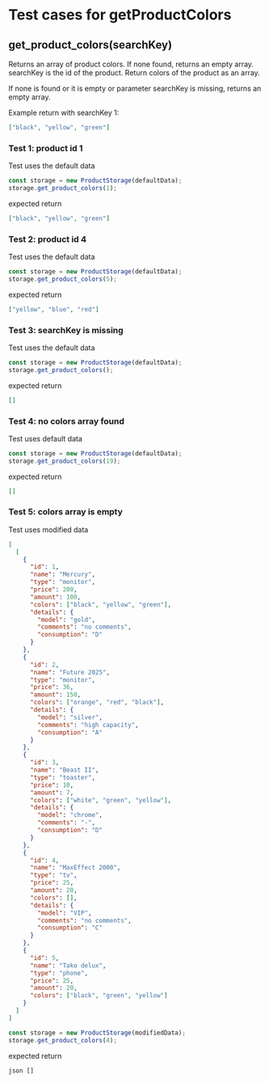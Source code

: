 # Test cases for getProductColors

## **get_product_colors(searchKey)**

Returns an array of product colors. If none found, returns an empty array. searchKey is the id of the product. Return colors of the product as an array.

If none is found or it is empty or parameter searchKey is missing, returns an empty array.

Example return with searchKey 1:

```json
["black", "yellow", "green"]
```

### Test 1: product id 1

Test uses the default data

```js
const storage = new ProductStorage(defaultData);
storage.get_product_colors(1);
```

expected return

```json
["black", "yellow", "green"]
```

### Test 2: product id 4

Test uses the default data

```js
const storage = new ProductStorage(defaultData);
storage.get_product_colors(5);
```

expected return

```json
["yellow", "blue", "red"]
```

### Test 3: searchKey is missing

Test uses the default data

```js
const storage = new ProductStorage(defaultData);
storage.get_product_colors();
```

expected return

```json
[]
```

### Test 4: no colors array found

Test uses default data

```js
const storage = new ProductStorage(defaultData);
storage.get_product_colors(19);
```

expected return

```json
[]
```

### Test 5: colors array is empty

Test uses modified data

```json
[
  [
    {
      "id": 1,
      "name": "Mercury",
      "type": "monitor",
      "price": 200,
      "amount": 100,
      "colors": ["black", "yellow", "green"],
      "details": {
        "model": "gold",
        "comments": "no comments",
        "consumption": "D"
      }
    },
    {
      "id": 2,
      "name": "Future 2025",
      "type": "monitor",
      "price": 36,
      "amount": 150,
      "colors": ["orange", "red", "black"],
      "details": {
        "model": "silver",
        "comments": "high capacity",
        "consumption": "A"
      }
    },
    {
      "id": 3,
      "name": "Beast II",
      "type": "toaster",
      "price": 10,
      "amount": 7,
      "colors": ["white", "green", "yellow"],
      "details": {
        "model": "chrome",
        "comments": "-",
        "consumption": "D"
      }
    },
    {
      "id": 4,
      "name": "MaxEffect 2000",
      "type": "tv",
      "price": 25,
      "amount": 20,
      "colors": [],
      "details": {
        "model": "VIP",
        "comments": "no comments",
        "consumption": "C"
      }
    },
    {
      "id": 5,
      "name": "Tako delux",
      "type": "phone",
      "price": 25,
      "amount": 20,
      "colors": ["black", "green", "yellow"]
    }
  ]
]
```

```js
const storage = new ProductStorage(modifiedData);
storage.get_product_colors(4);
```

expected return

`json []`
